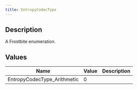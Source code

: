 ```yaml
---
title: EntropyCodecType
---
```

## Description

A Frostbite enumeration.

## Values

| Name                         | Value | Description |
| ---------------------------- | ----- | ----------- |
| EntropyCodecType\_Arithmetic | 0     |             |

